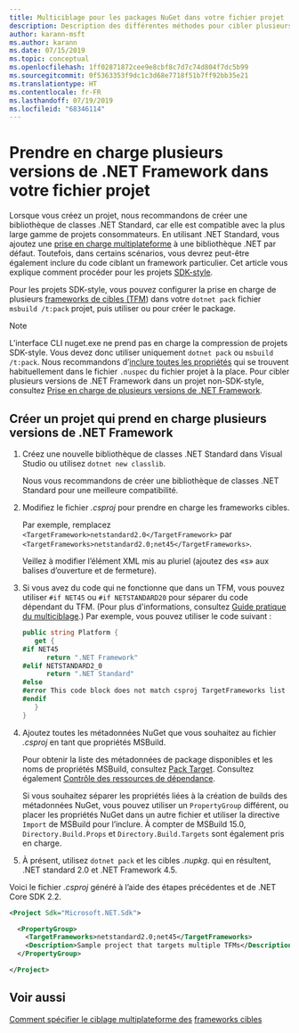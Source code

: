 ```yaml
---
title: Multiciblage pour les packages NuGet dans votre fichier projet
description: Description des différentes méthodes pour cibler plusieurs versions de .NET Framework à partir d’un seul package NuGet.
author: karann-msft
ms.author: karann
ms.date: 07/15/2019
ms.topic: conceptual
ms.openlocfilehash: 1ff02871872cee9e8cbf8c7d7c74d804f7dc5b99
ms.sourcegitcommit: 0f5363353f9dc1c3d68e7718f51b7ff92bb35e21
ms.translationtype: HT
ms.contentlocale: fr-FR
ms.lasthandoff: 07/19/2019
ms.locfileid: "68346114"
---
```

# <a name="support-multiple-net-framework-versions-in-your-project-file"></a>Prendre en charge plusieurs versions de .NET Framework dans votre fichier projet

Lorsque vous créez un projet, nous recommandons de créer une bibliothèque de classes .NET Standard, car elle est compatible avec la plus large gamme de projets consommateurs. En utilisant .NET Standard, vous ajoutez une [prise en charge multiplateforme](/dotnet/standard/library-guidance/cross-platform-targeting) à une bibliothèque .NET par défaut. Toutefois, dans certains scénarios, vous devrez peut-être également inclure du code ciblant un framework particulier. Cet article vous explique comment procéder pour les projets [SDK-style](../resources/check-project-format.md).

Pour les projets SDK-style, vous pouvez configurer la prise en charge de plusieurs [frameworks de cibles (TFM](/dotnet/standard/frameworks)) dans votre `dotnet pack` fichier `msbuild /t:pack` projet, puis utiliser ou pour créer le package.

> [!NOTE]
> L’interface CLI nuget.exe ne prend pas en charge la compression de projets SDK-style. Vous devez donc utiliser uniquement `dotnet pack` ou `msbuild /t:pack`. Nous recommandons d’[inclure toutes les propriétés](../reference/msbuild-targets.md#pack-target) qui se trouvent habituellement dans le fichier `.nuspec` du fichier projet à la place. Pour cibler plusieurs versions de .NET Framework dans un projet non-SDK-style, consultez [Prise en charge de plusieurs versions de .NET Framework](supporting-multiple-target-frameworks.md).

## <a name="create-a-project-that-supports-multiple-net-framework-versions"></a>Créer un projet qui prend en charge plusieurs versions de .NET Framework

1. Créez une nouvelle bibliothèque de classes .NET Standard dans Visual Studio ou utilisez `dotnet new classlib`.

   Nous vous recommandons de créer une bibliothèque de classes .NET Standard pour une meilleure compatibilité.

2. Modifiez le fichier *.csproj* pour prendre en charge les frameworks cibles.

   Par exemple, remplacez `<TargetFramework>netstandard2.0</TargetFramework>` par `<TargetFrameworks>netstandard2.0;net45</TargetFrameworks>`.

   Veillez à modifier l’élément XML mis au pluriel (ajoutez des «s» aux balises d’ouverture et de fermeture).

3. Si vous avez du code qui ne fonctionne que dans un TFM, vous pouvez utiliser `#if NET45` ou `#if NETSTANDARD20` pour séparer du code dépendant du TFM. (Pour plus d'informations, consultez [Guide pratique du multiciblage](/dotnet/core/tutorials/libraries#how-to-multitarget).) Par exemple, vous pouvez utiliser le code suivant :

   ```csharp
   public string Platform {
      get {
   #if NET45
         return ".NET Framework"
   #elif NETSTANDARD2_0
         return ".NET Standard"
   #else
   #error This code block does not match csproj TargetFrameworks list
   #endif
      }
   }
   ```

4. Ajoutez toutes les métadonnées NuGet que vous souhaitez au fichier *.csproj* en tant que propriétés MSBuild.

   Pour obtenir la liste des métadonnées de package disponibles et les noms de propriétés MSBuild, consultez [Pack Target](../reference/msbuild-targets.md#pack-target). Consultez également [Contrôle des ressources de dépendance](../consume-packages/package-references-in-project-files.md#controlling-dependency-assets).

   Si vous souhaitez séparer les propriétés liées à la création de builds des métadonnées NuGet, vous pouvez utiliser un `PropertyGroup` différent, ou placer les propriétés NuGet dans un autre fichier et utiliser la directive `Import` de MSBuild pour l’inclure. À compter de MSBuild 15.0, `Directory.Build.Props` et `Directory.Build.Targets` sont également pris en charge.

5. À présent, utilisez `dotnet pack` et les cibles *.nupkg*. qui en résultent, .NET standard 2.0 et .NET Framework 4.5.

Voici le fichier *.csproj* généré à l’aide des étapes précédentes et de .NET Core SDK 2.2.

```xml
<Project Sdk="Microsoft.NET.Sdk">

  <PropertyGroup>
    <TargetFrameworks>netstandard2.0;net45</TargetFrameworks>
    <Description>Sample project that targets multiple TFMs</Description>
  </PropertyGroup>

</Project>
```

## <a name="see-also"></a>Voir aussi

[Comment spécifier le ciblage multiplateforme des](/dotnet/standard/frameworks#how-to-specify-target-frameworks)
[frameworks cibles](/dotnet/standard/library-guidance/cross-platform-targeting)
